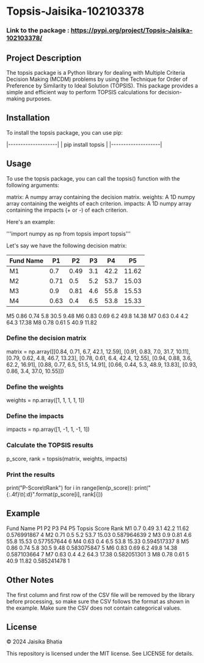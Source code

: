 # Topsis-Jaisika-102103378

### Link to the package : https://pypi.org/project/Topsis-Jaisika-102103378/

## Project Description

The topsis package is a Python library for dealing with Multiple Criteria Decision Making (MCDM) problems by using the Technique for Order of Preference by Similarity to Ideal Solution (TOPSIS). This package provides a simple and efficient way to perform TOPSIS calculations for decision-making purposes.

## Installation

To install the topsis package, you can use pip:
 
|--------------------|
| pip install topsis |
|--------------------|
## Usage

To use the topsis package, you can call the topsis() function with the following arguments:

matrix: A numpy array containing the decision matrix.
weights: A 1D numpy array containing the weights of each criterion.
impacts: A 1D numpy array containing the impacts (+ or -) of each criterion.

Here's an example:


'''import numpy as np
from topsis import topsis'''

Let's say we have the following decision matrix:

| Fund Name|    P1    |    P2    |     P3   |    P4    |     P5   |
|----------|----------|----------|----------|----------|----------|
| M1       |    0.7	  |   0.49   |     3.1	|   42.2   |   11.62  |
| M2       |   0.71   |   0.5	 |     5.2	|   53.7   |   15.03  |
| M3	   |    0.9	  |   0.81   |     4.6	|   55.8   |  15.53   |
| M4	   |    0.63  |    0.4	 |     6.5	|   53.8   |  15.33   |
M5      	0.86 0.74	5.8	30.5	9.48
M6	        0.83 0.69	6.2	49.8	14.38
M7	        0.63 0.4	4.2	64.3	17.38
M8	        0.78 0.61	5	40.9	11.82

### Define the decision matrix
matrix = np.array([[0.84, 0.71, 6.7, 42.1, 12.59],
    [0.91, 0.83, 7.0, 31.7, 10.11],
    [0.79, 0.62, 4.8, 46.7, 13.23],
    [0.78, 0.61, 6.4, 42.4, 12.55],
    [0.94, 0.88, 3.6, 62.2, 16.91],
    [0.88, 0.77, 6.5, 51.5, 14.91],
    [0.66, 0.44, 5.3, 48.9, 13.83],
    [0.93, 0.86, 3.4, 37.0, 10.55]])

### Define the weights
weights = np.array([1, 1, 1, 1, 1])

### Define the impacts
impacts = np.array([1, -1, 1, -1, 1])

### Calculate the TOPSIS results
p_score, rank = topsis(matrix, weights, impacts)

### Print the results
print("P-Score\tRank")
for i in range(len(p_score)):
    print("{:.4f}\t{:d}".format(p_score[i], rank[i]))



## Example

Fund Name	P1	  P2	P3	  P4	P5	  Topsis Score	Rank
M1	        0.7	  0.49	3.1	42.2	11.62	0.576991867	4
M2	        0.71  0.5	5.2	53.7	15.03	0.587964639	2
M3	        0.9	  0.81	4.6	55.8	15.53	0.577557644	6
M4	        0.63  0.4	6.5	53.8	15.33	0.594517337	8
M5	        0.86  0.74	5.8	30.5	9.48	0.583075847	5
M6	        0.83  0.69	6.2	49.8	14.38	0.587103664	7
M7	        0.63  0.4	4.2	64.3	17.38	0.582051301	3
M8	        0.78  0.61	5	40.9	11.82	0.585241478	1





## Other Notes

The first column and first row of the CSV file will be removed by the library before processing, so make sure the CSV follows the format as shown in the example.
Make sure the CSV does not contain categorical values.

## License

© 2024 Jaisika Bhatia

This repository is licensed under the MIT license. See LICENSE for details.
